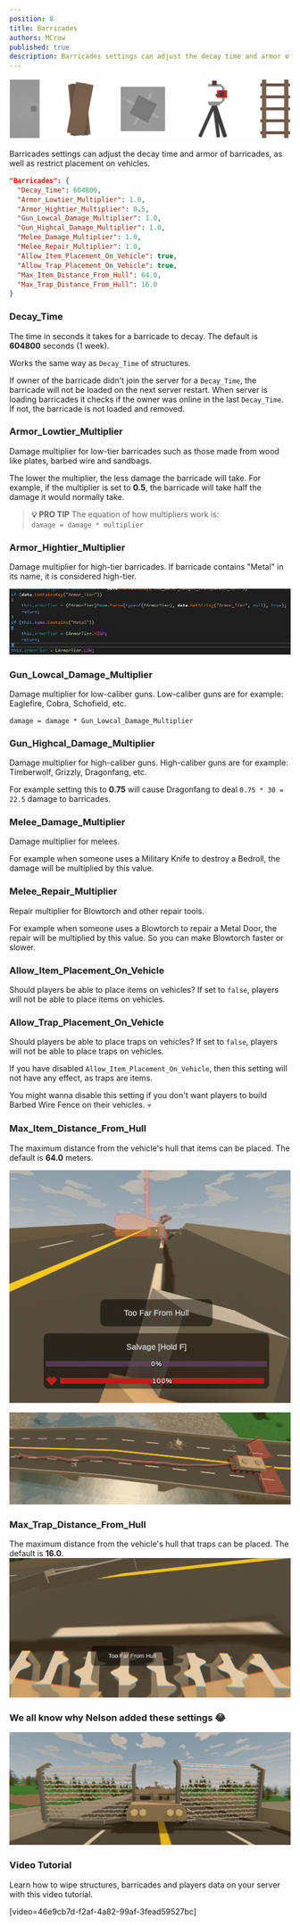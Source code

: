 ```yaml
---
position: 8
title: Barricades
authors: MCrow
published: true
description: Barricades settings can adjust the decay time and armor of barricades, as well as restrict placement on vehicles.
---
```


![barricades](assets/barricades.png)

Barricades settings can adjust the decay time and armor of barricades, as well as restrict placement on vehicles.

```json
"Barricades": {
  "Decay_Time": 604800,
  "Armor_Lowtier_Multiplier": 1.0,
  "Armor_Hightier_Multiplier": 0.5,
  "Gun_Lowcal_Damage_Multiplier": 1.0,
  "Gun_Highcal_Damage_Multiplier": 1.0,
  "Melee_Damage_Multiplier": 1.0,
  "Melee_Repair_Multiplier": 1.0,
  "Allow_Item_Placement_On_Vehicle": true,
  "Allow_Trap_Placement_On_Vehicle": true,
  "Max_Item_Distance_From_Hull": 64.0,
  "Max_Trap_Distance_From_Hull": 16.0
}
```

### Decay_Time
The time in seconds it takes for a barricade to decay. The default is **604800** seconds (1 week).

Works the same way as `Decay_Time` of structures.

If owner of the barricade didn't join the server for a `Decay_Time`, the barricade will not be loaded on the next server restart. When server is loading barricades it checks if the owner was online in the last `Decay_Time`. If not, the barricade is not loaded and removed.

### Armor_Lowtier_Multiplier
Damage multiplier for low-tier barricades such as those made from wood like plates, barbed wire and sandbags.

The lower the multiplier, the less damage the barricade will take. For example, if the multiplier is set to **0.5**, the barricade will take half the damage it would normally take.

> **💡 PRO TIP**
> The equation of how multipliers work is:  
> ```damage = damage * multiplier```

### Armor_Hightier_Multiplier
Damage multiplier for high-tier barricades. If barricade contains "Metal" in its name, it is considered high-tier.

![unturned metal armor tier](assets/unturned_metal_armor_tier.png "Screenshot from Unturned code with armor tier logic")

### Gun_Lowcal_Damage_Multiplier
Damage multiplier for low-caliber guns. Low-caliber guns are for example: Eaglefire, Cobra, Schofield, etc.

```
damage = damage * Gun_Lowcal_Damage_Multiplier
```

### Gun_Highcal_Damage_Multiplier
Damage multiplier for high-caliber guns. High-caliber guns are for example: Timberwolf, Grizzly, Dragonfang, etc.

For example setting this to **0.75** will cause Dragonfang to deal `0.75 * 30 = 22.5` damage to barricades.

### Melee_Damage_Multiplier
Damage multiplier for melees.

For example when someone uses a Military Knife to destroy a Bedroll, the damage will be multiplied by this value.

### Melee_Repair_Multiplier
Repair multiplier for Blowtorch and other repair tools.

For example when someone uses a Blowtorch to repair a Metal Door, the repair will be multiplied by this value. So you can make Blowtorch faster or slower.

### Allow_Item_Placement_On_Vehicle
Should players be able to place items on vehicles? If set to `false`, players will not be able to place items on vehicles.

### Allow_Trap_Placement_On_Vehicle
Should players be able to place traps on vehicles? If set to `false`, players will not be able to place traps on vehicles.

If you have disabled `Allow_Item_Placement_On_Vehicle`, then this setting will not have any effect, as traps are items.

You might wanna disable this setting if you don't want players to build Barbed Wire Fence on their vehicles. 💀

### Max_Item_Distance_From_Hull
The maximum distance from the vehicle's hull that items can be placed. The default is **64.0** meters.

![too far from haul](assets/too_far_from_haul.png "This is what it looks like on player's screen")

![too far from haul too little](assets/too_far_from_haul_too_little.png "I think 64 meters it too much lol")

### Max_Trap_Distance_From_Hull
The maximum distance from the vehicle's hull that traps can be placed. The default is **16.0**.
![too far from haul trap](assets/too_far_from_haul_trap.png ":(")

### We all know why Nelson added these settings 😂
![apc barbed wire](assets/apc_barbed_wire.png "Unturned vibes")

### Video Tutorial
Learn how to wipe structures, barricades and players data on your server with this video tutorial.

[video=46e9cb7d-f2af-4a82-99af-3fead59527bc]